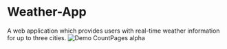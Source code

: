 # Weather-App
A web application which provides users with real-time weather information for up to three cities.
![Demo CountPages alpha](https://media.giphy.com/media/gHcs5gabZRDwS5Z5Zu/giphy.gif)
